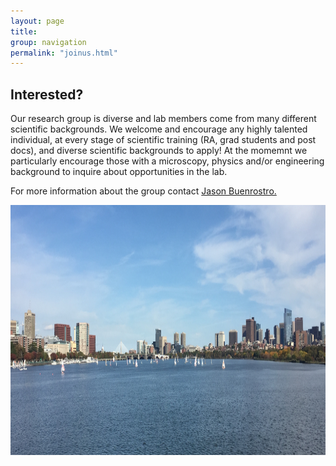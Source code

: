 ```yaml
---
layout: page
title: 
group: navigation
permalink: "joinus.html"
---
```



Interested?
-------------

Our research group is diverse and lab members come from many different scientific backgrounds. We welcome and encourage any highly talented individual, at every stage of scientific training (RA, grad students and post docs), and diverse scientific backgrounds to apply! At the momemnt we particularly encourage those with a microscopy, physics and/or engineering background to inquire about opportunities in the lab.

For more information about the group contact <a href="mailto:jason_buenrostro@harvard.edu">Jason Buenrostro.


<img alt="Cambridge-Boston" align="center" src="media/bigimg/Cambridge-Boston.jpg" width="800" height="400"/>

